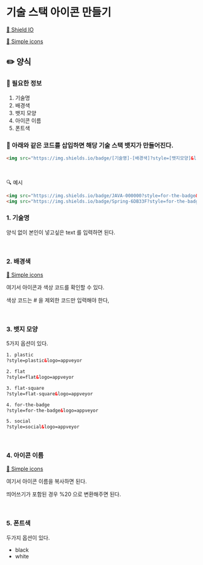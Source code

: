 # 기술 스택 아이콘 만들기

[🔗 Shield IO](https://shields.io)

[🔗 Simple icons](https://simpleicons.org)

## ✏️ 양식

### 📍 필요한 정보

1. 기술명
2. 배경색
3. 뱃지 모양
4. 아이콘 이름
5. 폰트색

### 📍 아래와 같은 코드를 삽입하면 해당 기술 스택 뱃지가 만들어진다.

```html
<img src="https://img.shields.io/badge/[기술명]-[배경색]?style=[뱃지모양]&logo=[아이콘이름]&logoColor=[폰트색]">
```

<br>

🔍 예시

```html
<img src="https://img.shields.io/badge/JAVA-000000?style=for-the-badge&logo=IntelliJ%20IDEA&logoColor=white">
<img src="https://img.shields.io/badge/Spring-6DB33F?style=for-the-badge&logo=Spring%20Boot&logoColor=white">
```

### 1. 기술명

양식 없이 본인이 넣고싶은 text 를 입력하면 된다.

<br>

### 2. 배경색

[🔗 Simple icons](https://simpleicons.org)

여기서 아이콘과 색상 코드를 확인할 수 있다.

색상 코드는 # 을 제외한 코드만 입력해야 한다,

<br>

### 3. 뱃지 모양

5가지 옵션이 있다.

```html
1. plastic
?style=plastic&logo=appveyor

2. flat
?style=flat&logo=appveyor

3. flat-square
?style=flat-square&logo=appveyor

4. for-the-badge
?style=for-the-badge&logo=appveyor

5. social
?style=social&logo=appveyor
```

<br>

### 4. 아이콘 이름

[🔗 Simple icons](https://simpleicons.org)

여기서 아이콘 이름을 복사하면 된다.

띄어쓰기가 포함된 경우 %20 으로 변환해주면 된다.

<br>

### 5. 폰트색

두가지 옵션이 있다.

- black
- white